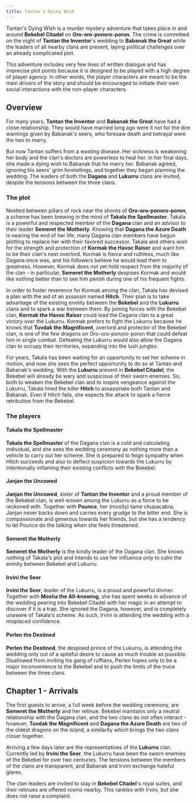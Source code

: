 ```yaml
---
title: Tantan's Dying Wish
---
```


Tantan's Dying Wish is a murder mystery adventure that takes place in and around **Bekebel Citadel** on **Oro-oro-ponoro-poron**. The crime is committed on the night of **Tantan the Inventor**'s wedding to **Babanak the Great** while the leaders of all nearby clans are present, laying political challenges over an already complicated plot.

This adventure includes very few lines of written dialogue and has imprecise plot points because it is designed to be played with a high degree of player agency. In other words, the player characters are meant to be the main drivers of the story and should be encouraged to initiate their own social interactions with the non-player characters.

## Overview

For many years, **Tantan the Inventor** and **Babanak the Great** have had a close relationship. They would have married long ago were it not for the dire warnings given by Babanak's seers, who foresaw death and betrayal were the two to marry.

But now Tantan suffers from a wasting disease. Her sickness is weakening her body and the clan's doctors are powerless to heal her. In her final days, she made a dying wish to Babanak that he marry her. Babanak agreed, ignoring his seers' grim foretellings, and together they began planning the wedding. The leaders of both the **Dagana** and **Lukurru** clans are invited, despite the tensions between the three clans.

### The plot

Nestled between pillars of rock near the shores of **Oro-oro-ponoro-poron**, a scheme has been brewing in the mind of **Takala the Spellmaster**. Takala is a powerful and respected member of the **Dagana** clan and an advisor to their leader **Semeret the Motherly**. Knowing that **Dagana the Azure Death** is nearing the end of her life, many Dagana clan members have begun plotting to replace her with their favored successor. Takala and others wish for the strength and protection of **Kormak the Havoc Raiser** and want him to be their clan's next overlord. Kormak is fierce and ruthless, much like Dagana once was, and his followers believe he would lead them to greatness. However, Kormak does not yet hold respect from the majority of the clan - in particular, **Semeret the Motherly** despises Kormak and would like nothing better than to see him perish during one of his frequent fights.

In order to foster reverence for Kormak among the clan, Takala has devised a plan with the aid of an assassin named **Hitch**. Their plan is to take advantage of the existing enmity between the **Bekebel** and the **Lukurru** clans and to spark a war between them. By joining forces with the Bekebel clan, **Kormak the Havoc Raiser** could lead the Dagana clan to a great victory over the Lukurru. Kormak prefers to fight the Lukurru because he knows that **Tuvdak the Magnificent**, overlord and protector of the Bekebel clan, is one of the few dragons on Oro-oro-ponoro-poron that could defeat him in single combat. Defeating the Lukurru would also allow the Dagana clan to occupy their territories, expanding into the lush jungles.

For years, Takala has been waiting for an opportunity to set her scheme in motion, and now she sees the perfect opportunity to do so at Tantan and Babanak's wedding. With the **Lukurru** present in **Bekebel Citadel**, the Bekebel will already be wary and suspicious of their sworn enemies. So, both to weaken the Bekebel clan and to inspire vengeance against the Lukurru, Takala hired the killer **Hitch** to assassinate both Tantan and Babanak. Even if Hitch fails, she expects the attack to spark a fierce retribution from the Bekebel.

### The players

#### Takala the Spellmaster

**Takala the Spellmaster** of the Dagana clan is a cold and calculating individual, and she sees the wedding ceremony as nothing more than a vehicle to carry out her scheme. She is prepared to feign sympathy when Hitch succeeds and also to deflect suspicion towards the Lukurru by intentionally inflaming their existing conflicts with the Bekebel.

#### Janjan the Uncowed

**Janjan the Uncowed**, sister of **Tantan the Inventor** and a proud member of the Bekebel clan, is well-known among the Lukurru as a force to be reckoned with. Together with **Pounce**, her (mostly) tame chupacabra, Janjan never backs down and carries every grudge to the bitter end. She is compassionate and generous towards her friends, but she has a tendency to let Pounce do the talking when she feels threatened.

#### Semeret the Motherly

**Semeret the Motherly** is the kindly leader of the Dagana clan. She knows nothing of Takala's plot and intends to use her influence only to calm the enmity between Bekebel and Lukurru.

#### Irvini the Seer

**Irvini the Seer**, leader of the Lukurru, is a proud and powerful diviner. Together with **Mosha the All-knowing**, she has spent weeks in advance of the wedding peering into Bekebel Citadel with her magic in an attempt to discover if it is a trap. She ignored the Dagana, however, and is completely unaware of Takala's scheme. As such, Irvini is attending the wedding with a misplaced confidence.

#### Perlen the Destined

**Perlen the Destined**, the despised prince of the Lukurru, is attending the wedding only out of a spiteful desire to cause as much trouble as possible. Disallowed from inviting his gang of ruffians, Perlen hopes only to be a major inconvenience to the Bekebel and to push the limits of the truce between the three clans.

## Chapter 1 - Arrivals

The first guests to arrive, a full week before the wedding ceremony, are **Semeret the Motherly** and her retinue. Bekebel maintains only a neutral relationship with the Dagana clan, and the two clans do not often interact - however, **Tuvdak the Magnificent** and **Dagana the Azure Death** are two of the oldest dragons on the island, a similarity which brings the two clans closer together.

Arriving a few days later are the representatives of the **Lukurru** clan. Currently led by **Irvini the Seer**, the Lukurru have been the sworn enemies of the Bekebel for over two centuries. The tensions between the members of the clans are transparent, and Babanak and Irvini exchange hateful glares.

The clan leaders are invited to stay in **Bekebel Citadel**'s royal suites, and their retinues are offered rooms nearby. This rankles with Irvini, but she does not raise a complaint.
